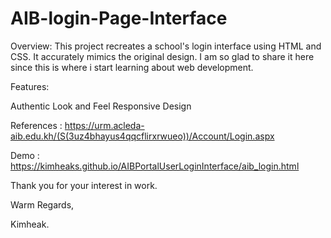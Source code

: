# AIB-login-Page-Interface
Overview:
This project recreates a school's login interface using HTML and CSS. It accurately mimics the original design. I am so glad to share it here since this is where i start learning about web development.

Features:

Authentic Look and Feel
Responsive Design

References : https://urm.acleda-aib.edu.kh/(S(3uz4bhayus4qqcflirxrwueo))/Account/Login.aspx    

Demo : https://kimheaks.github.io/AIBPortalUserLoginInterface/aib_login.html    

Thank you for your interest in work. 

Warm Regards,

Kimheak.
